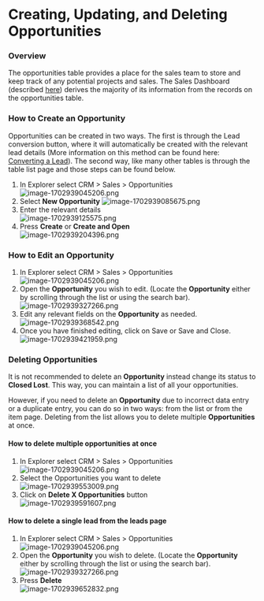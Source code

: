 # Creating, Updating, and Deleting Opportunities

### Overview

The opportunities table provides a place for the sales team to store and keep track of any potential projects and sales. The Sales Dashboard (described [here](https://docs.rapidplatform.com/books/crm-client-relations-manager/page/sales-dashboard)) derives the majority of its information from the records on the opportunities table.

### How to Create an Opportunity

Opportunities can be created in two ways. The first is through the Lead conversion button, where it will automatically be created with the relevant lead details (More information on this method can be found here: [Converting a Lead](https://docs.rapidplatform.com/books/crm-client-relations-manager/page/converting-a-lead)). The second way, like many other tables is through the table list page and those steps can be found below.

1. In Explorer select CRM &gt; Sales &gt; Opportunities  
    ![image-1702939045206.png](./downloaded_image_1705285437381.png)
2. Select ****New Opportunity**** ![image-1702939085675.png](./downloaded_image_1705285438393.png)
3. Enter the relevant details  
    ![image-1702939125575.png](./downloaded_image_1705285439413.png)
4. Press **Create** or **Create and Open**  
    ![image-1702939204396.png](./downloaded_image_1705285440435.png)

### How to Edit an Opportunity

1. In Explorer select CRM &gt; Sales &gt; Opportunities  
    ![image-1702939045206.png](./downloaded_image_1705285441458.png)
2. Open the **Opportunity** you wish to edit. (Locate the **Opportunity** either by scrolling through the list or using the search bar).  
    ![image-1702939327266.png](./downloaded_image_1705285442477.png)
3. Edit any relevant fields on the **Opportunity** as needed.  
    ![image-1702939368542.png](./downloaded_image_1705285443492.png)
4. Once you have finished editing, click on Save or Save and Close.  
    ![image-1702939421959.png](./downloaded_image_1705285444511.png)

### Deleting Opportunities

It is not recommended to delete an **Opportunity** instead change its status to **Closed Lost**. This way, you can maintain a list of all your opportunities.

However, if you need to delete an **Opportunity** due to incorrect data entry or a duplicate entry, you can do so in two ways: from the list or from the item page. Deleting from the list allows you to delete multiple **Opportunities** at once.

#### How to delete multiple opportunities at once

1. In Explorer select CRM &gt; Sales &gt; Opportunities  
    ![image-1702939045206.png](./downloaded_image_1705285445533.png)
2. Select the Opportunities you want to delete  
    ![image-1702939553009.png](./downloaded_image_1705285446553.png)
3. Click on **Delete X Opportunities** button  
    ![image-1702939591607.png](./downloaded_image_1705285447568.png)

#### How to delete a single lead from the leads page

1. In Explorer select CRM &gt; Sales &gt; Opportunities  
    ![image-1702939045206.png](./downloaded_image_1705285448591.png)
2. Open the **Opportunity** you wish to delete. (Locate the **Opportunity** either by scrolling through the list or using the search bar).  
    ![image-1702939327266.png](./downloaded_image_1705285449604.png)
3. Press **Delete**  
    ![image-1702939652832.png](./downloaded_image_1705285450614.png)